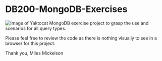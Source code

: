 # DB200-MongoDB-Exercises
![Image of Yaktocat](https://octodex.github.com/images/yaktocat.png)
MongoDB exercise project to grasp the use and scenarios for all query types.

Please feel free to review the code as there is nothing visually to see in a browser for this project.

Thank you, Miles Mickelson
